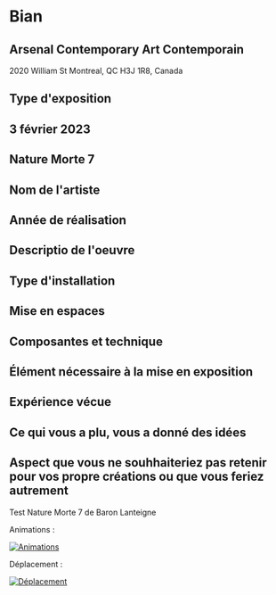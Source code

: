 # Bian

## Arsenal Contemporary Art Contemporain
 2020 William St Montreal, QC H3J 1R8, Canada

## Type d'exposition

## 3 février 2023

## Nature Morte 7

## Nom de l'artiste

## Année de réalisation

## Descriptio de l'oeuvre

## Type d'installation

## Mise en espaces

## Composantes et technique

## Élément nécessaire à la mise en exposition

## Expérience vécue

## Ce qui vous a plu, vous a donné des idées

## Aspect que vous ne souhhaiteriez pas retenir pour vos propre créations ou que vous feriez autrement

Test Nature Morte 7 de Baron Lanteigne

Animations : 


[![Animations](http://img.youtube.com/vi/b9o8wk9XdjI/0.jpg)](https://youtube.com/shorts/b9o8wk9XdjI?feature=share)

Déplacement : 


[![Déplacement](https://img.youtube.com/vi/vjXid7DYTww/0.jpg)](https://youtube.com/shorts/vjXid7DYTww?feature=share)

